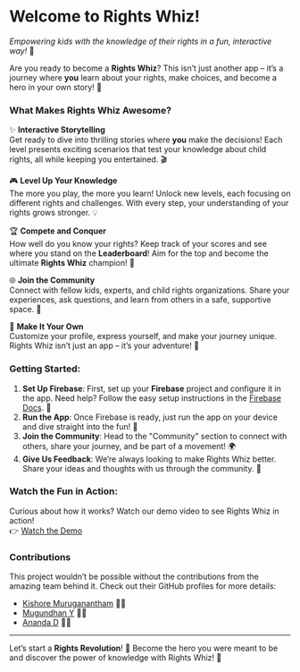 
# **Welcome to Rights Whiz!**  
*Empowering kids with the knowledge of their rights in a fun, interactive way!* 🚀

Are you ready to become a **Rights Whiz**? This isn’t just another app – it’s a journey where **you** learn about your rights, make choices, and become a hero in your own story! 🌟

### **What Makes Rights Whiz Awesome?**  
✨ **Interactive Storytelling**  
Get ready to dive into thrilling stories where **you** make the decisions! Each level presents exciting scenarios that test your knowledge about child rights, all while keeping you entertained. 🎬

🎮 **Level Up Your Knowledge**  
The more you play, the more you learn! Unlock new levels, each focusing on different rights and challenges. With every step, your understanding of your rights grows stronger. 💡

🏆 **Compete and Conquer**  
How well do you know your rights? Keep track of your scores and see where you stand on the **Leaderboard**! Aim for the top and become the ultimate **Rights Whiz** champion! 🏅

🌐 **Join the Community**  
Connect with fellow kids, experts, and child rights organizations. Share your experiences, ask questions, and learn from others in a safe, supportive space. 🤝

🎨 **Make It Your Own**  
Customize your profile, express yourself, and make your journey unique. Rights Whiz isn’t just an app – it’s your adventure! 🎨

### **Getting Started:**  
1. **Set Up Firebase**: First, set up your **Firebase** project and configure it in the app. Need help? Follow the easy setup instructions in the [Firebase Docs](https://firebase.google.com/docs). 🔧
2. **Run the App**: Once Firebase is ready, just run the app on your device and dive straight into the fun! 📱
3. **Join the Community**: Head to the "Community" section to connect with others, share your journey, and be part of a movement! 🌍
4. **Give Us Feedback**: We’re always looking to make Rights Whiz better. Share your ideas and thoughts with us through the community. 💬

### **Watch the Fun in Action:**  
Curious about how it works? Watch our demo video to see Rights Whiz in action!  
👉 [Watch the Demo](https://www.youtube.com/watch?v=LzxLO-JsHg8&t=1s)

### **Contributions**  
This project wouldn’t be possible without the contributions from the amazing team behind it. Check out their GitHub profiles for more details:  
- [Kishore Muruganantham](https://github.com/KishoreMuruganantham) 👨‍💻  
- [Mugundhan Y](https://github.com/MugundhanY) 👨‍💻  
- [Ananda D](https://github.com/Bottleneck44) 👨‍💻  

---

Let’s start a **Rights Revolution**! 💪 Become the hero you were meant to be and discover the power of knowledge with Rights Whiz! 🌟
